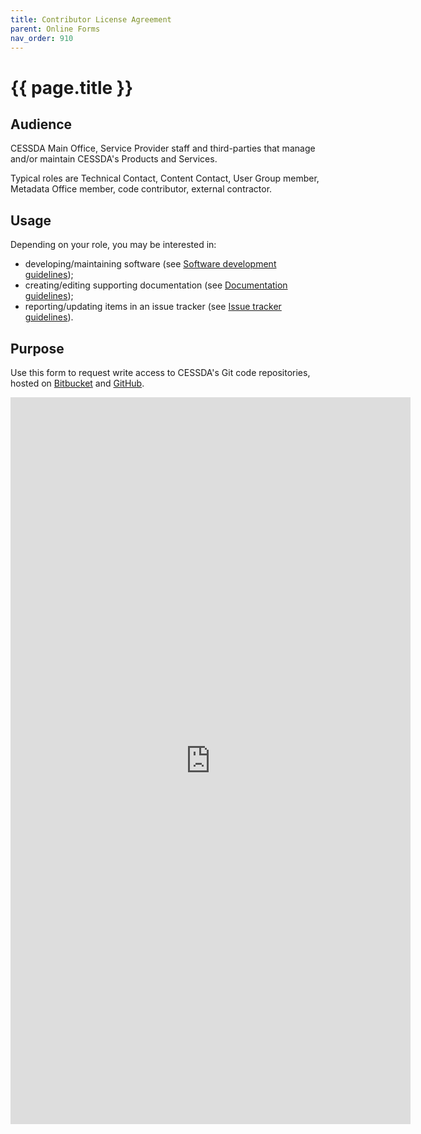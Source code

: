 ```yaml
---
title: Contributor License Agreement
parent: Online Forms
nav_order: 910
---
```


# {{ page.title }}

## Audience

CESSDA Main Office, Service Provider staff and third-parties that manage and/or maintain CESSDA's Products and Services.

Typical roles are Technical Contact, Content Contact, User Group member, Metadata Office member,
code contributor, external contractor.

## Usage

Depending on your role, you may be interested in:

* developing/maintaining software (see [Software development guidelines](/software/index.html));
* creating/editing supporting documentation (see [Documentation guidelines](/sml/ca1-documentation.html));
* reporting/updating items in an issue tracker (see [Issue tracker guidelines](/software/issue-tracking.html)).

## Purpose

Use this form to request write access to CESSDA's Git code repositories, hosted on [Bitbucket](https://bitbucket.org/cessda/)
and [GitHub](https://github.com/cessda/).

<iframe src="https://docs.google.com/forms/d/e/1FAIpQLSfS2sOjZ2Ax5nIhvONY5E1yVsDgMkNzl0yw2TbMTA-5MYdCXQ/viewform?embedded=true"
  width="640" height="1163" frameborder="0" marginheight="0" marginwidth="0">Loading…</iframe>
